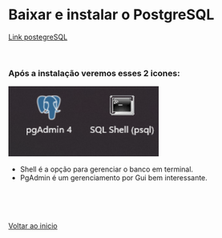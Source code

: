 # Baixar e instalar o PostgreSQL

[Link postegreSQL](https://www.postgresql.org/download/)

<br>

### Após a instalação veremos esses 2 icones:
<img src="./img/01.png" alt="" width="300">

- Shell é a opção para gerenciar o banco em terminal.
- PgAdmin é um gerenciamento por Gui bem interessante.

<br>

<br>

<br>

[Voltar ao inicio](/README.md)
